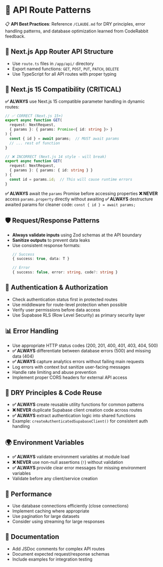 # 🔌 API Route Patterns

📋 **API Best Practices**: Reference `/CLAUDE.md` for DRY principles, error handling patterns, and database optimization learned from CodeRabbit feedback.

## 📁 Next.js App Router API Structure
- Use `route.ts` files in `/app/api/` directory
- Export named functions: `GET`, `POST`, `PUT`, `PATCH`, `DELETE`
- Use TypeScript for all API routes with proper typing

## 🚀 Next.js 15 Compatibility (CRITICAL)
**✅ ALWAYS** use Next.js 15 compatible parameter handling in dynamic routes:

```ts
// ✅ CORRECT (Next.js 15+)
export async function GET(
  request: NextRequest,
  { params }: { params: Promise<{ id: string }> }
) {
  const { id } = await params;  // MUST await params
  // ... rest of function
}

// ❌ INCORRECT (Next.js 14 style - will break)
export async function GET(
  request: NextRequest,
  { params }: { params: { id: string } }
) {
  const id = params.id;  // This will cause runtime errors
}
```

**✅ ALWAYS** await the `params` Promise before accessing properties
**❌ NEVER** access `params.property` directly without awaiting
**✅ ALWAYS** destructure awaited params for cleaner code: `const { id } = await params;`

## 🛡️ Request/Response Patterns
- **Always validate inputs** using Zod schemas at the API boundary
- **Sanitize outputs** to prevent data leaks
- Use consistent response formats:
  ```ts
  // Success
  { success: true, data: T }
  
  // Error  
  { success: false, error: string, code?: string }
  ```

## 🔐 Authentication & Authorization
- Check authentication status first in protected routes
- Use middleware for route-level protection when possible
- Verify user permissions before data access
- Use Supabase RLS (Row Level Security) as primary security layer

## 📊 Error Handling
- Use appropriate HTTP status codes (200, 201, 400, 401, 403, 404, 500)
- **✅ ALWAYS** differentiate between database errors (500) and missing data (404)
- **✅ ALWAYS** capture analytics errors without failing main requests
- Log errors with context but sanitize user-facing messages
- Handle rate limiting and abuse prevention
- Implement proper CORS headers for external API access

## 🔄 DRY Principles & Code Reuse
- **✅ ALWAYS** create reusable utility functions for common patterns
- **❌ NEVER** duplicate Supabase client creation code across routes
- **✅ ALWAYS** extract authentication logic into shared functions
- Example: `createAuthenticatedSupabaseClient()` for consistent auth handling

## 🌍 Environment Variables
- **✅ ALWAYS** validate environment variables at module load
- **❌ NEVER** use non-null assertions (`!`) without validation
- **✅ ALWAYS** provide clear error messages for missing environment variables
- Validate before any client/service creation

## 🚀 Performance
- Use database connections efficiently (close connections)
- Implement caching where appropriate
- Use pagination for large datasets
- Consider using streaming for large responses

## 📝 Documentation
- Add JSDoc comments for complex API routes
- Document expected request/response schemas
- Include examples for integration testing